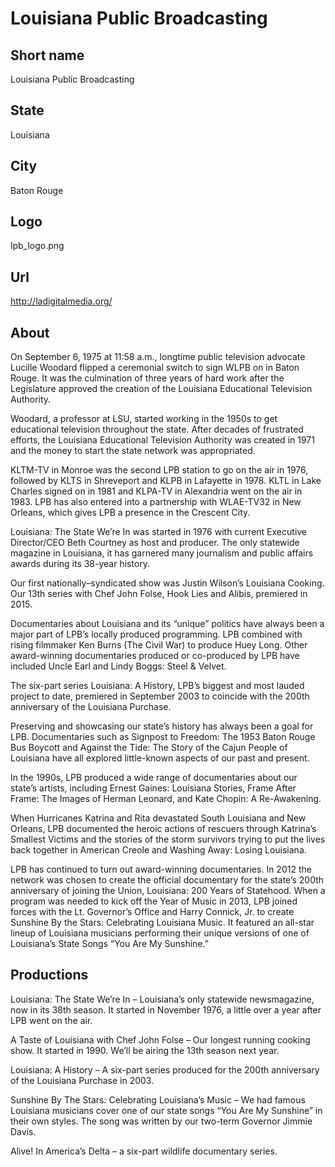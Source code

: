 # Louisiana Public Broadcasting

## Short name

Louisiana Public Broadcasting

## State

Louisiana

## City

Baton Rouge

## Logo

lpb\_logo.png

## Url

http://ladigitalmedia.org/

## About

On September 6, 1975 at 11:58 a.m., longtime public television advocate
Lucille Woodard flipped a ceremonial switch to sign WLPB on in Baton Rouge. It
was the culmination of three years of hard work after the Legislature approved
the creation of the Louisiana Educational Television Authority. 

Woodard, a professor
at LSU, started working in the 1950s to get educational television throughout
the state. After decades of frustrated efforts, the Louisiana Educational Television
Authority was created in 1971 and the money to start the state network was appropriated.


KLTM-TV in Monroe was the second LPB station to go on the air in 1976, followed
by KLTS in Shreveport and KLPB in Lafayette in 1978. KLTL in Lake Charles signed
on in 1981 and KLPA-TV in Alexandria went on the air in 1983. LPB has also entered
into a partnership with WLAE-TV32 in New Orleans, which gives LPB a presence in
the Crescent City.

Louisiana: The State We’re In was started in 1976 with current
Executive Director/CEO Beth Courtney as host and producer. The only statewide
magazine in Louisiana, it has garnered many journalism and public affairs awards
during its 38-year history. 

Our first nationally–syndicated show was Justin
Wilson’s Louisiana Cooking.  Our 13th series with Chef John Folse, Hook Lies and
Alibis, premiered in 2015.

Documentaries about Louisiana and its “unique” politics
have always been a major part of LPB’s locally produced programming. LPB combined
with rising filmmaker Ken Burns (The Civil War) to produce Huey Long. Other award-winning
documentaries produced or co-produced by LPB have included Uncle Earl and Lindy
Boggs: Steel & Velvet.

The six-part series Louisiana: A History, LPB’s biggest
and most lauded project to date, premiered in September 2003 to coincide with
the 200th anniversary of the Louisiana Purchase. 

Preserving and showcasing our
state’s history has always been a goal for LPB. Documentaries such as Signpost
to Freedom: The 1953 Baton Rouge Bus Boycott and Against the Tide: The Story of
the Cajun People of Louisiana have all explored little-known aspects of our past
and present. 

In the 1990s, LPB produced a wide range of documentaries about
our state’s artists, including Ernest Gaines: Louisiana Stories, Frame After Frame:
The Images of Herman Leonard, and Kate Chopin: A Re-Awakening.

When Hurricanes
Katrina and Rita devastated South Louisiana and New Orleans, LPB documented the
heroic actions of rescuers through Katrina’s Smallest Victims and the stories
of the storm survivors trying to put the lives back together in American Creole
and Washing Away: Losing Louisiana.

LPB has continued to turn out award-winning
documentaries. In 2012 the network was chosen to create the official documentary
for the state’s 200th anniversary of joining the Union, Louisiana: 200 Years of
Statehood.  When a program was needed to kick off the Year of Music in 2013, LPB
joined forces with the Lt. Governor’s Office and Harry Connick, Jr. to create
Sunshine By the Stars: Celebrating Louisiana Music. It featured an all-star lineup
of Louisiana musicians performing their unique versions of one of Louisiana’s
State Songs “You Are My Sunshine.” 


## Productions

Louisiana: The State We’re In – Louisiana’s only statewide newsmagazine,
now in its 38th season.  It started in November 1976, a little over a year after
LPB went on the air. 

A Taste of Louisiana with Chef John Folse – Our longest
running cooking show.  It started in 1990.  We’ll be airing the 13th season next
year. 

Louisiana: A History – A six-part series produced for the 200th anniversary
of the Louisiana Purchase in 2003. 

Sunshine By The Stars: Celebrating Louisiana’s
Music – We had famous Louisiana musicians cover one of our state songs “You Are
My Sunshine” in their own styles.  The song was written by our two-term Governor
Jimmie Davis. 

Alive! In America’s Delta – a six-part wildlife documentary series. 

